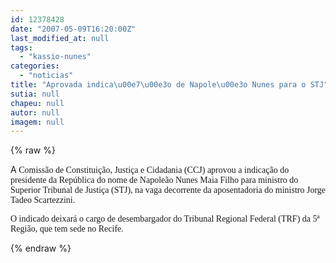 ```yaml
---
id: 12378428
date: "2007-05-09T16:20:00Z"
last_modified_at: null
tags:
  - "kassio-nunes"
categories:
  - "noticias"
title: "Aprovada indica\u00e7\u00e3o de Napole\u00e3o Nunes para o STJ"
sutia: null
chapeu: null
autor: null
imagem: null
---
```

{% raw %}
<p><p>A<font face=\"Verdana\"> Comiss&atilde;o de Constitui&ccedil;&atilde;o, Justi&ccedil;a e Cidadania (CCJ) aprovou a indica&ccedil;&atilde;o do presidente da Rep&uacute;blica do nome de Napole&atilde;o Nunes Maia Filho para ministro do Superior Tribunal de Justi&ccedil;a (STJ), na vaga decorrente da aposentadoria do ministro Jorge Tadeo Scartezzini. </font></p></p>
<p><p><font face=\"Verdana\">O indicado deixar&aacute; o cargo de desembargador do Tribunal Regional Federal (TRF) da 5&ordf; Regi&atilde;o, que tem sede no Recife. </font></p> </p>
{% endraw %}